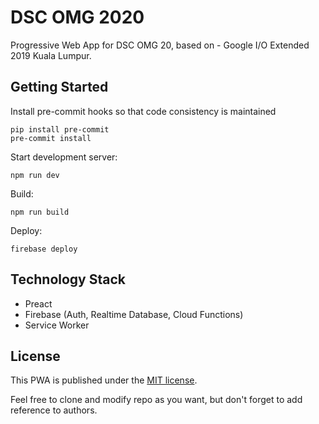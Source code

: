 # DSC OMG 2020

Progressive Web App for DSC OMG 20, based on - Google I/O Extended 2019 Kuala Lumpur.

## Getting Started

Install pre-commit hooks so that code consistency is maintained
```
pip install pre-commit
pre-commit install
```

Start development server:

`npm run dev`

Build:

`npm run build`

Deploy:

`firebase deploy`

## Technology Stack

* Preact
* Firebase (Auth, Realtime Database, Cloud Functions)
* Service Worker

## License

This PWA is published under the [MIT license](/LICENSE.md).

Feel free to clone and modify repo as you want, but don't forget to add reference to authors.

